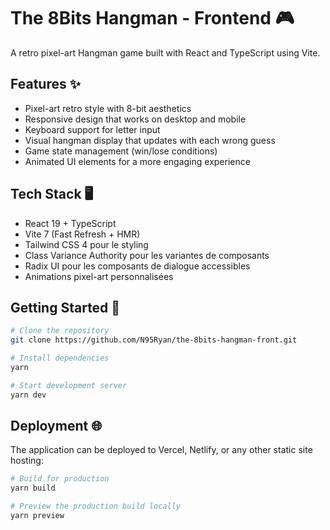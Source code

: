 # The 8Bits Hangman - Frontend 🎮

A retro pixel-art Hangman game built with React and TypeScript using Vite.

## Features ✨

- Pixel-art retro style with 8-bit aesthetics
- Responsive design that works on desktop and mobile
- Keyboard support for letter input
- Visual hangman display that updates with each wrong guess
- Game state management (win/lose conditions)
- Animated UI elements for a more engaging experience

## Tech Stack 🖥️

- React 19 + TypeScript
- Vite 7 (Fast Refresh + HMR)
- Tailwind CSS 4 pour le styling
- Class Variance Authority pour les variantes de composants
- Radix UI pour les composants de dialogue accessibles
- Animations pixel-art personnalisées

## Getting Started 🚀

```bash
# Clone the repository
git clone https://github.com/N95Ryan/the-8bits-hangman-front.git

# Install dependencies
yarn

# Start development server
yarn dev
```

## Deployment 🌐

The application can be deployed to Vercel, Netlify, or any other static site hosting:

```bash
# Build for production
yarn build

# Preview the production build locally
yarn preview
```
